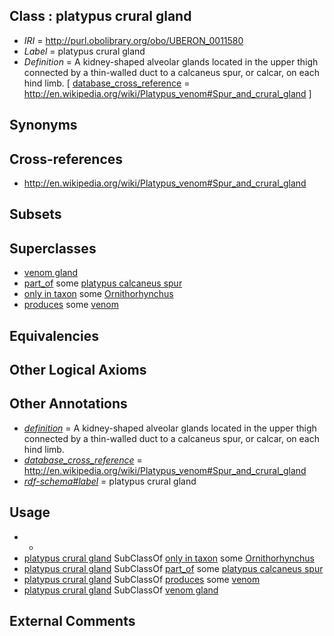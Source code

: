 
## Class : platypus crural gland

 * *IRI* = http://purl.obolibrary.org/obo/UBERON_0011580
 * *Label* = platypus crural gland
 * *Definition* = A kidney-shaped alveolar glands located in the upper thigh connected by a thin-walled duct to a calcaneus spur, or calcar, on each hind limb. [ [database_cross_reference](../../ef/oboInOwl#hasDbXref.md) = http://en.wikipedia.org/wiki/Platypus_venom#Spur_and_crural_gland ]

## Synonyms


## Cross-references

 * http://en.wikipedia.org/wiki/Platypus_venom#Spur_and_crural_gland

## Subsets


## Superclasses

 * [venom gland](../../UBERON/79/UBERON_0011579.md)
 * [part_of](../../BFO/50/BFO_0000050.md) some [platypus calcaneus spur](../../UBERON/81/UBERON_0011581.md)
 * [only in taxon](../../RO/60/RO_0002160.md) some [Ornithorhynchus](../../NCBITaxon/57/NCBITaxon_9257.md)
 * [produces](../../RO/00/RO_0003000.md) some [venom](../../UBERON/13/UBERON_0007113.md)

## Equivalencies


## Other Logical Axioms


## Other Annotations

 * *[definition](../../IAO/15/IAO_0000115.md)* = A kidney-shaped alveolar glands located in the upper thigh connected by a thin-walled duct to a calcaneus spur, or calcar, on each hind limb.
 * *[database_cross_reference](../../ef/oboInOwl#hasDbXref.md)* = http://en.wikipedia.org/wiki/Platypus_venom#Spur_and_crural_gland
 * *[rdf-schema#label](../../el/rdf-schema#label.md)* = platypus crural gland

## Usage

 * -
 * [platypus crural gland](../../UBERON/80/UBERON_0011580.md) SubClassOf [only in taxon](../../RO/60/RO_0002160.md) some [Ornithorhynchus](../../NCBITaxon/57/NCBITaxon_9257.md)
 * [platypus crural gland](../../UBERON/80/UBERON_0011580.md) SubClassOf [part_of](../../BFO/50/BFO_0000050.md) some [platypus calcaneus spur](../../UBERON/81/UBERON_0011581.md)
 * [platypus crural gland](../../UBERON/80/UBERON_0011580.md) SubClassOf [produces](../../RO/00/RO_0003000.md) some [venom](../../UBERON/13/UBERON_0007113.md)
 * [platypus crural gland](../../UBERON/80/UBERON_0011580.md) SubClassOf [venom gland](../../UBERON/79/UBERON_0011579.md)

## External Comments

